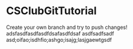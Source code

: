 # CSClubGitTutorial
Create your own branch and try to push changes!
adsfasdfasdfasdfdsafasdfdsaf
asdfsadfsadf
asd;oifao;isdhfio;ashgo;isajg;lasjgaewtgsdf
